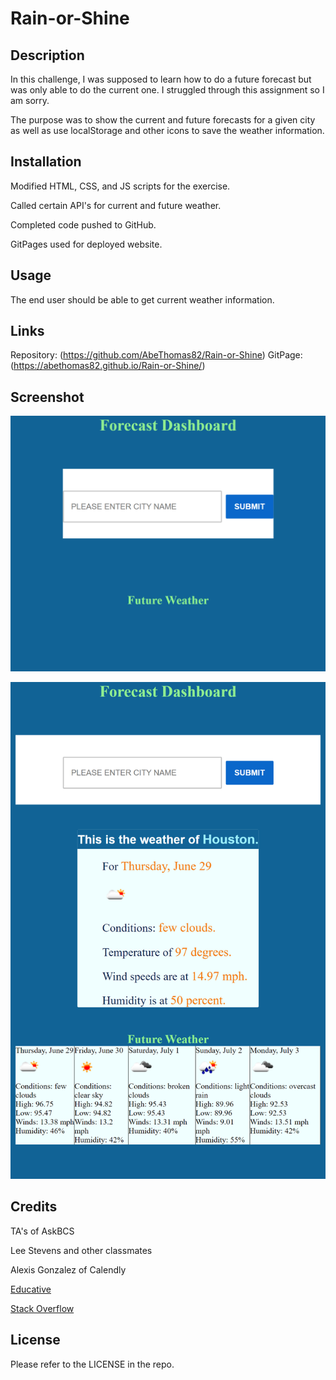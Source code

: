 # Rain-or-Shine

## Description

In this challenge, I was supposed to learn how to do a future forecast but was only able to do the current one. I struggled through this assignment so I am sorry.

The purpose was to show the current and future forecasts for a given city as well as use localStorage and other icons to save the weather information.

## Installation

Modified HTML, CSS, and JS scripts for the exercise.

Called certain API's for current and future weather.

Completed code pushed to GitHub.

GitPages used for deployed website.

## Usage

The end user should be able to get current weather information.

## Links

Repository: (https://github.com/AbeThomas82/Rain-or-Shine)
GitPage: (https://abethomas82.github.io/Rain-or-Shine/)

## Screenshot

![Start page with placeholder.](./assets/Screenshot.png)

![Results for Houston.](./assets/Screenshot2.png)

## Credits

TA's of AskBCS

Lee Stevens and other classmates

Alexis Gonzalez of Calendly

[Educative](https://educative.io)

[Stack Overflow](stackoverflow.com)

## License

Please refer to the LICENSE in the repo.